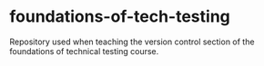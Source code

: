 foundations-of-tech-testing
===========================

Repository used when teaching the version control section of the foundations of technical testing course. 
